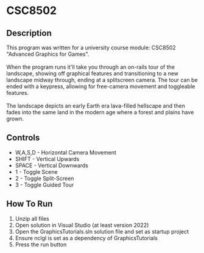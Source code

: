 # CSC8502

## Description

This program was written for a university course module: CSC8502 "Advanced Graphics for Games".\
\
When the program runs it'll take you through an on-rails tour of the landscape, showing off graphical features and transitioning to a new landscape midway through, ending at a splitscreen camera. The tour can be ended with a keypress, allowing for free-camera movement and toggleable features.\
\
The landscape depicts an early Earth era lava-filled hellscape and then fades into the same land in the modern age where a forest and plains have grown.

## Controls

- W,A,S,D - Horizontal Camera Movement
- SHIFT - Vertical Upwards
- SPACE - Vertical Downwards
- 1 - Toggle Scene
- 2 - Toggle Split-Screen
- 3 - Toggle Guided Tour

## How To Run

1. Unzip all files
2. Open solution in Visual Studio (at least version 2022)
3. Open the GraphicsTutorials.sln solution file and set as startup project
4. Ensure nclgl is set as a dependency of GraphicsTutorials
5. Press the run button
